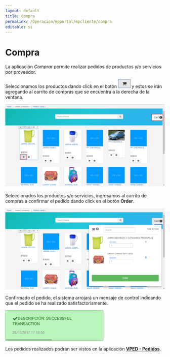 ```yaml
---
layout: default
title: Compra
permalink: /Operacion/mpportal/mpcliente/compra
editable: si
---
```


# Compra

La aplicación _Comprar_ permite realizar pedidos de productos y/o servicios por proveedor.

Seleccionamos los productos dando click en el botón ![](carro.png) y estos se irán agregando al carrito de compras que se encuentra a la derecha de la ventana.  

![](comprar.png)

Seleccionados los productos y/o servicios, ingresamos al carrito de compras a confirmar el pedido dando click en el botón **Order**.  

![](pedido.png)

Confirmado el pedido, el sistema arrojará un mensaje de control indicando que el pedido se ha realizado satisfactoriamente.  

![](confirmacion.png)

Los pedidos realizados podrán ser vistos en la aplicación [**VPED - Pedidos**](http://docs.oasiscom.com/Operacion/scm/ventas/vpedido/vped#verificación-de-pedidos).